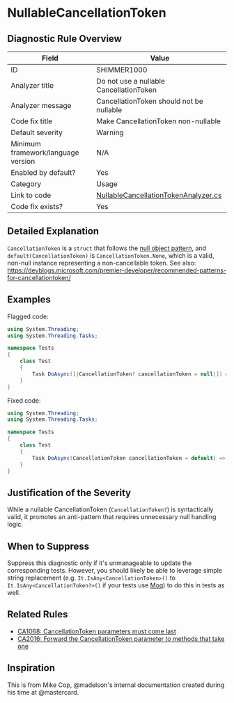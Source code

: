# NullableCancellationToken

## Diagnostic Rule Overview

| Field                              | Value
|------------------------------------|-------
| ID                                 | SHIMMER1000
| Analyzer title                     | Do not use a nullable CancellationToken
| Analyzer message                   | CancellationToken should not be nullable
| Code fix title                     | Make CancellationToken non-nullable
| Default severity                   | Warning
| Minimum framework/language version | N/A
| Enabled by default?                | Yes
| Category                           | Usage
| Link to code                       | [NullableCancellationTokenAnalyzer.cs](../../src/Shimmering.Analyzers/UsageRules/NullableCancellationToken/NullableCancellationTokenAnalyzer.cs)
| Code fix exists?                   | Yes

## Detailed Explanation

`CancellationToken` is a `struct` that follows the [null object pattern](https://en.wikipedia.org/wiki/Null_object_pattern), and `default(CancellationToken)` is `CancellationToken.None`, which is a valid, non-null instance representing a non-cancellable token. See also: https://devblogs.microsoft.com/premier-developer/recommended-patterns-for-cancellationtoken/

## Examples

Flagged code:
```cs
using System.Threading;
using System.Threading.Tasks;

namespace Tests
{
    class Test
    {
        Task DoAsync([|CancellationToken? cancellationToken = null|]) => Task.CompletedTask;
    }
}
```

Fixed code:
```cs
using System.Threading;
using System.Threading.Tasks;

namespace Tests
{
    class Test
    {
        Task DoAsync(CancellationToken cancellationToken = default) => Task.CompletedTask;
    }
}
```

## Justification of the Severity

While a nullable CancellationToken (`CancellationToken?`) is syntactically valid, it promotes an anti-pattern that requires unnecessary null handling logic.

## When to Suppress

Suppress this diagnostic only if it's unmanageable to update the corresponding tests. However, you should likely be able to leverage simple string replacement (e.g. `It.IsAny<CancellationToken>()` to `It.IsAny<CancellationToken?>()` if your tests use [Moq](https://www.nuget.org/packages/moq/)) to do this in tests as well.

## Related Rules

- [CA1068: CancellationToken parameters must come last](https://learn.microsoft.com/en-us/dotnet/fundamentals/code-analysis/quality-rules/ca1068)
- [CA2016: Forward the CancellationToken parameter to methods that take one](https://learn.microsoft.com/en-us/dotnet/fundamentals/code-analysis/quality-rules/ca2016)

## Inspiration

This is from Mike Cop, @madelson's internal documentation created during his time at @mastercard.
